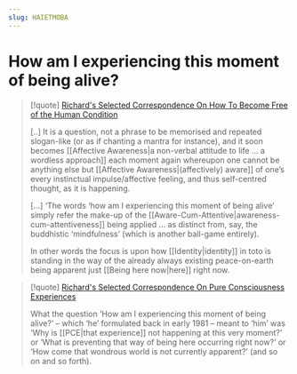 ```yaml
---
slug: HAIETMOBA
---
```


# How am I experiencing this moment of being alive?

> [!quote] [Richard's Selected Correspondence On How To Become Free of the Human Condition](https://actualfreedom.com.au/richard/selectedcorrespondence/sc-method5.htm)
> 
>  [..] It is a question, not a phrase to be memorised and repeated slogan-like (or as if chanting a mantra for instance), and it soon becomes [[Affective Awareness|a non-verbal attitude to life ... a wordless approach]] each moment again whereupon one cannot be anything else but [[Affective Awareness|(affectively) aware]] of one’s every instinctual impulse/affective feeling, and thus self-centred thought, as it is happening.
> 
> [...] ‘The words ‘how am I experiencing this moment of being alive’ simply refer the make-up of the [[Aware-Cum-Attentive|awareness-cum-attentiveness]] being applied ... as distinct from, say, the buddhistic ‘mindfulness’ (which is another ball-game entirely).
> 
> In other words the focus is upon how [[Identity|identity]] in toto is standing in the way of the already always existing peace-on-earth being apparent just [[Being here now|here]] right now.

> [!quote] [Richard's Selected Correspondence On Pure Consciousness Experiences](https://actualfreedom.com.au/richard/selectedcorrespondence/sc-pce4.htm)
> 
> What the question ‘How am I experiencing this moment of being alive?’ – which ‘he’ formulated back in early 1981 – meant to ‘him’ was ‘Why is [[PCE|that experience]] not happening at this very moment?’ or ‘What is preventing that way of being here occurring right now?’ or ‘How come that wondrous world is not currently apparent?’ (and so on and so forth).